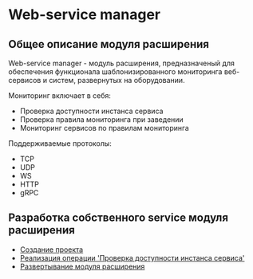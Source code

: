 # Web-service manager

## Общее описание модуля расширения

Web-service manager - модуль расширения, предназначеный для обеспечения функционала шаблонизированного мониторинга веб-сервисов и систем, развернутых на оборудовании.

Мониторинг включает в себя:

* Проверка доступности инстанса сервиса
* Проверка правила мониторинга при заведении
* Мониторинг сервисов по правилам мониторинга

Поддерживаемые протоколы:

* TCP
* UDP
* WS
* HTTP
* gRPC

## Разработка собственного service модуля расширения

* [Создание проекта](./golang/create_project/README.md)
* [Реализация операции 'Проверка доступности инстанса сервиса'](./golang/debug_access/README.md)
* [Развертывание модуля расширения](./golang/deploy/README.md)
